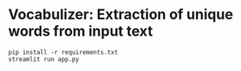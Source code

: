# Vocabulizer: Extraction of unique words from input text

```
pip install -r requirements.txt
streamlit run app.py
```